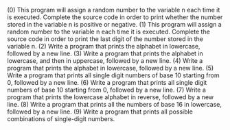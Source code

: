 (0) This program will assign a random number to the variable n each time it is executed. Complete the source code in order to print whether the number stored in the variable n is positive or negative.
(1) This program will assign a random number to the variable n each time it is executed. Complete the source code in order to print the last digit of the number stored in the variable n.
(2) Write a program that prints the alphabet in lowercase, followed by a new line.
(3) Write a program that prints the alphabet in lowercase, and then in uppercase, followed by a new line.
(4) Write a program that prints the alphabet in lowercase, followed by a new line.
(5) Write a program that prints all single digit numbers of base 10 starting from 0, followed by a new line.
(6) Write a program that prints all single digit numbers of base 10 starting from 0, followed by a new line.
(7) Write a program that prints the lowercase alphabet in reverse, followed by a new line.
(8) Write a program that prints all the numbers of base 16 in lowercase, followed by a new line.
(9) Write a program that prints all possible combinations of single-digit numbers.
